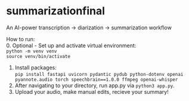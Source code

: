 # summarizationfinal
An AI-power transcription -> diarization -> summarization workflow

How to run:\
0. Optional - Set up and activate virtual environment:\
`python -m venv venv`\
`source venv/bin/activate`
1. Install packages:\
`pip install fastapi uvicorn pydantic pydub python-dotenv openai pyannote.audio torch speechbrain==1.0.0 ffmpeg openai-whisper`
2. After navigating to your directory, run app.py via `python3 app.py`. 
3. Upload your audio, make manual edits, recieve your summary!
